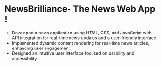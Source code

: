 # NewsBrilliance- The News Web App !
  - Developed a news application using HTML, CSS, and JavaScript with API integration for real-time news updates and a user-friendly interface
  - Implemented dynamic content rendering for real-time news articles, enhancing user engagement.
  - Designed an intuitive user interface focused on usability and accessibility.
